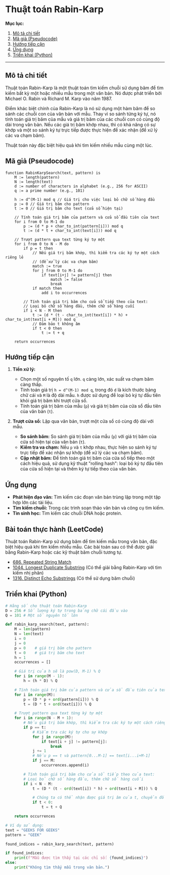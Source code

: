 
# Thuật toán Rabin-Karp

**Mục lục:**

1.  [Mô tả chi tiết](#mô-tả-chi-tiết)
2.  [Mã giả (Pseudocode)](#mã-giả-pseudocode)
3.  [Hướng tiếp cận](#hướng-tiếp-cận)
4.  [Ứng dụng](#ứng-dụng)
5.  [Triển khai (Python)](#triển-khai-python)

---

## Mô tả chi tiết

Thuật toán Rabin-Karp là một thuật toán tìm kiếm chuỗi sử dụng băm để tìm kiếm bất kỳ một hoặc nhiều mẫu trong một văn bản. Nó được phát triển bởi Michael O. Rabin và Richard M. Karp vào năm 1987.

Điểm khác biệt chính của Rabin-Karp là nó sử dụng một hàm băm để so sánh các chuỗi con của văn bản với mẫu. Thay vì so sánh từng ký tự, nó tính toán giá trị băm của mẫu và giá trị băm của các chuỗi con có cùng độ dài trong văn bản. Nếu các giá trị băm khớp nhau, thì có khả năng có sự khớp và một so sánh ký tự trực tiếp được thực hiện để xác nhận (để xử lý các va chạm băm).

Thuật toán này đặc biệt hiệu quả khi tìm kiếm nhiều mẫu cùng một lúc.

## Mã giả (Pseudocode)

```
function RabinKarpSearch(text, pattern) is
    M := length(pattern)
    N := length(text)
    d := number of characters in alphabet (e.g., 256 for ASCII)
    q := a prime number (e.g., 101)

    h := d^(M-1) mod q // Giá trị cho việc loại bỏ chữ số hàng đầu
    p := 0 // Giá trị băm cho pattern
    t := 0 // Giá trị băm cho text (cửa sổ hiện tại)

    // Tính toán giá trị băm của pattern và cửa sổ đầu tiên của text
    for i from 0 to M-1 do
        p := (d * p + char_to_int(pattern[i])) mod q
        t := (d * t + char_to_int(text[i])) mod q

    // Trượt pattern qua text từng ký tự một
    for i from 0 to N - M do
        if p = t then
            // Nếu giá trị băm khớp, thì kiểm tra các ký tự một cách riêng lẻ
            // (để xử lý các va chạm băm)
            match := true
            for j from 0 to M-1 do
                if text[i+j] != pattern[j] then
                    match := false
                    break
            if match then
                add i to occurrences

        // Tính toán giá trị băm cho cửa sổ tiếp theo của text:
        // Loại bỏ chữ số hàng đầu, thêm chữ số hàng cuối
        if i < N - M then
            t := (d * (t - char_to_int(text[i]) * h) + char_to_int(text[i + M])) mod q
            // Đảm bảo t không âm
            if t < 0 then
                t := t + q

    return occurrences
```

## Hướng tiếp cận

1.  **Tiền xử lý:**
    *   Chọn một số nguyên tố `q` lớn. `q` càng lớn, xác suất va chạm băm càng thấp.
    *   Tính toán giá trị `h = d^(M-1) mod q`, trong đó `d` là kích thước bảng chữ cái và `M` là độ dài mẫu. `h` được sử dụng để loại bỏ ký tự đầu tiên khỏi giá trị băm khi trượt cửa sổ.
    *   Tính toán giá trị băm của mẫu (`p`) và giá trị băm của cửa sổ đầu tiên của văn bản (`t`).

2.  **Trượt cửa sổ:** Lặp qua văn bản, trượt một cửa sổ có cùng độ dài với mẫu.
    *   **So sánh băm:** So sánh giá trị băm của mẫu (`p`) với giá trị băm của cửa sổ hiện tại của văn bản (`t`).
    *   **Kiểm tra va chạm:** Nếu `p` và `t` khớp nhau, thực hiện so sánh ký tự trực tiếp để xác nhận sự khớp (để xử lý các va chạm băm).
    *   **Cập nhật băm:** Để tính toán giá trị băm của cửa sổ tiếp theo một cách hiệu quả, sử dụng kỹ thuật "rolling hash": loại bỏ ký tự đầu tiên của cửa sổ hiện tại và thêm ký tự tiếp theo của văn bản.

## Ứng dụng

*   **Phát hiện đạo văn:** Tìm kiếm các đoạn văn bản trùng lặp trong một tập hợp lớn các tài liệu.
*   **Tìm kiếm chuỗi:** Trong các trình soạn thảo văn bản và công cụ tìm kiếm.
*   **Tin sinh học:** Tìm kiếm các chuỗi DNA hoặc protein.

## Bài toán thực hành (LeetCode)

Thuật toán Rabin-Karp sử dụng băm để tìm kiếm mẫu trong văn bản, đặc biệt hiệu quả khi tìm kiếm nhiều mẫu. Các bài toán sau có thể được giải bằng Rabin-Karp hoặc các kỹ thuật băm chuỗi tương tự.

*   [686. Repeated String Match](https://leetcode.com/problems/repeated-string-match/)
*   [1044. Longest Duplicate Substring](https://leetcode.com/problems/longest-duplicate-substring/) (Có thể giải bằng Rabin-Karp với tìm kiếm nhị phân)
*   [1316. Distinct Echo Substrings](https://leetcode.com/problems/distinct-echo-substrings/) (Có thể sử dụng băm chuỗi)

## Triển khai (Python)

```python
# Hằng số cho thuật toán Rabin-Karp
D = 256 # Số lượng ký tự trong bảng chữ cái đầu vào
Q = 101 # Một số nguyên tố lớn

def rabin_karp_search(text, pattern):
    M = len(pattern)
    N = len(text)
    i = 0
    j = 0
    p = 0    # giá trị băm cho pattern
    t = 0    # giá trị băm cho text
    h = 1
    occurrences = []

    # Giá trị của h sẽ là pow(D, M-1) % Q
    for i in range(M - 1):
        h = (h * D) % Q

    # Tính toán giá trị băm của pattern và cửa sổ đầu tiên của text
    for i in range(M):
        p = (D * p + ord(pattern[i])) % Q
        t = (D * t + ord(text[i])) % Q

    # Trượt pattern qua text từng ký tự một
    for i in range(N - M + 1):
        # Nếu giá trị băm khớp, thì kiểm tra các ký tự một cách riêng lẻ
        if p == t:
            # Kiểm tra các ký tự cho sự khớp
            for j in range(M):
                if text[i + j] != pattern[j]:
                    break
            j += 1
            # Nếu p == t và pattern[0...M-1] == text[i...i+M-1]
            if j == M:
                occurrences.append(i)

        # Tính toán giá trị băm cho cửa sổ tiếp theo của text:
        # Loại bỏ chữ số hàng đầu, thêm chữ số hàng cuối
        if i < N - M:
            t = (D * (t - ord(text[i]) * h) + ord(text[i + M])) % Q

            # Chúng ta có thể nhận được giá trị âm của t, chuyển đổi nó thành dương
            if t < 0:
                t = t + Q

    return occurrences

# Ví dụ sử dụng:
text = "GEEKS FOR GEEKS"
pattern = "GEEK"

found_indices = rabin_karp_search(text, pattern)

if found_indices:
    print(f"Mẫu được tìm thấy tại các chỉ số: {found_indices}")
else:
    print("Không tìm thấy mẫu trong văn bản.")
```
